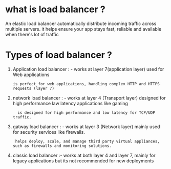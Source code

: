 # what is load balancer ? 
 An elastic load balancer automatically distribute incoming traffic across multiple servers. it helps ensure your app stays fast, reliable and available
    when there's lot of traffic 

# Types of load balancer ?
   1. Application load balancer : - works at layer 7(application layer) used for Web applications

          is perfect for web applications, handling complex HTTP and HTTPS requests (layer 7)

   3. network load balancer  : - works at layer 4 (Transport layer) designed for high performance law latency applications like gaming

            is designed for high performance and low latency for TCP/UDP traffic.

   5. gatway load balancer : - works at layer 3 (Network layer) mainly used for security services like firewalls.

           helps deploy, scale, and manage third party virtual appliances, such as firewalls and monitoring solutions.

   7. classic load balancer :- works at both layer 4 and layer 7, mainly for legacy applications but its not recommended for new deployments
      
# 
